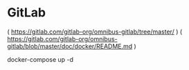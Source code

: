 # GitLab

( https://gitlab.com/gitlab-org/omnibus-gitlab/tree/master/ )
( https://gitlab.com/gitlab-org/omnibus-gitlab/blob/master/doc/docker/README.md )

docker-compose up -d
